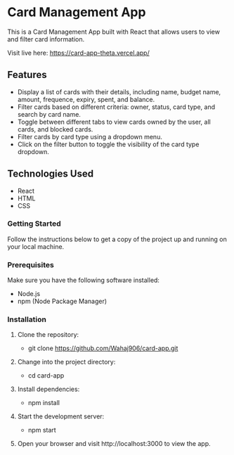 # Card Management App

This is a Card Management App built with React that allows users to view and filter card information.

Visit live here: https://card-app-theta.vercel.app/

## Features
- Display a list of cards with their details, including name, budget name, amount, frequence, expiry, spent, and balance.
- Filter cards based on different criteria: owner, status, card type, and search by card name.
- Toggle between different tabs to view cards owned by the user, all cards, and blocked cards.
- Filter cards by card type using a dropdown menu.
- Click on the filter button to toggle the visibility of the card type dropdown.

## Technologies Used
- React
- HTML
- CSS
### Getting Started
Follow the instructions below to get a copy of the project up and running on your local machine.

### Prerequisites
Make sure you have the following software installed:

- Node.js
- npm (Node Package Manager)

### Installation
1. Clone the repository:
   - git clone https://github.com/Wahaj906/card-app.git
     
2. Change into the project directory:
   - cd card-app
     
3. Install dependencies:
   - npm install

4. Start the development server:
   - npm start

5. Open your browser and visit http://localhost:3000 to view the app.


